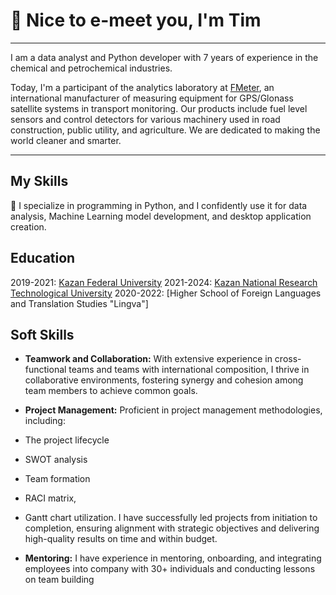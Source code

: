 # 👋 Nice to e-meet you, I'm Tim

---

I am a data analyst and Python developer with 7 years of experience in the chemical and petrochemical industries. 

Today, I'm a participant of the analytics laboratory at [FMeter](https://www.fmeter.ru/en/), an international manufacturer of measuring equipment for GPS/Glonass satellite systems in transport monitoring. Our products include fuel level sensors and control detectors for various machinery used in road construction, public utility, and agriculture. We are dedicated to making the world cleaner and smarter.

---

## My Skills

🚀 I specialize in programming in Python, and I confidently use it for data analysis, Machine Learning model development, and desktop application creation.

## Education

2019-2021: [Kazan Federal University](https://eng.kpfu.ru/)
2021-2024: [Kazan National Research Technological University]([https://eng.kpfu.ru/](https://www.kstu.ru/knrtu/index_en.jsp))
2020-2022: [Higher School of Foreign Languages and Translation Studies "Lingva"]

## Soft Skills
- **Teamwork and Collaboration:**
  With extensive experience in cross-functional teams and teams with international composition, I thrive in collaborative environments, fostering synergy and cohesion among team members to achieve common goals.

- **Project Management:**
 Proficient in project management methodologies, including:
 - The project lifecycle
 - SWOT analysis
 - Team formation
 - RACI matrix, 
 - Gantt chart utilization.
 I have successfully led projects from initiation to completion, ensuring alignment with strategic objectives and delivering high-quality results on time and within budget.

- **Mentoring:**
 I have experience in mentoring, onboarding, and integrating employees into company with 30+ individuals and conducting lessons on team building
